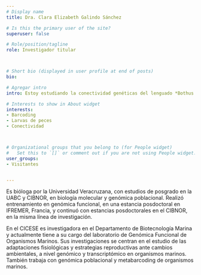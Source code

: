 ```yaml
---
# Display name
title: Dra. Clara Elizabeth Galindo Sánchez

# Is this the primary user of the site?
superuser: false

# Role/position/tagline
role: Investigador titular



# Short bio (displayed in user profile at end of posts)
bio: 

# Agregar intro
intro: Estoy estudiando la conectividad genéticas del lenguado *Bothus robinsi* en el Golfo de México, utilizando RADseq

# Interests to show in About widget
interests: 
- Barcoding
- Larvas de peces
- Conectividad



# Organizational groups that you belong to (for People widget)
#   Set this to `[]` or comment out if you are not using People widget.
user_groups:
- Visitantes


---
```


Es bióloga por la Universidad Veracruzana, con estudios de posgrado en la UABC y CIBNOR, en biología molecular y genómica poblacional. Realizó entrenamiento en genómica funcional, en una estancia posdoctoral en IFREMER, Francia, y continuó con estancias posdoctorales en el CIBNOR, en la misma línea de investigación.

En el CICESE es investigadora en el Departamento de Biotecnología Marina y actualmente tiene a su cargo del laboratorio de Genómica Funcional de Organismos Marinos. Sus investigaciones se centran en el estudio de las adaptaciones fisiológicas y estrategias reproductivas ante cambios ambientales, a nivel genómico y transcriptómico en organismos marinos. También trabaja con genómica poblacional y metabarcoding de organismos marinos.
